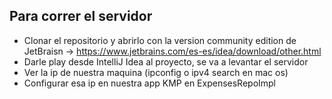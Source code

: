 ## Para correr el servidor
- Clonar el repositorio y abrirlo con la version community edition de JetBraisn -> https://www.jetbrains.com/es-es/idea/download/other.html
- Darle play desde IntelliJ Idea al proyecto, se va a levantar el servidor
- Ver la ip de nuestra maquina (ipconfig o ipv4 search en mac os)
- Configurar esa ip en nuestra app KMP en ExpensesRepoImpl

